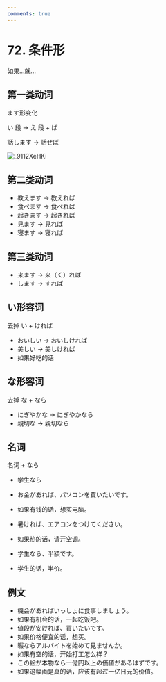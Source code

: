 ```yaml
---
comments: true
---
```


# 72. 条件形

如果...就...

## 第一类动词

ます形变化

い 段 -> え 段 + ば

話します -> 話せば

![_9112XeHKi](https://pic.einverne.info/images/_9112XeHKi.png)

## 第二类动词

- 教えます -> 教えれば
- 食べます -> 食べれば
- 起きます -> 起きれば
- 見ます -> 見れば
- 寝ます -> 寝れば

## 第三类动词

- 来ます -> 来（く）れば
- します -> すれば

## い形容词

去掉 い + ければ

- おいしい -> おいしければ
- 美しい -> 美しければ
- 如果好吃的话

## な形容词

去掉 な + なら

- にぎやかな -> にぎやかなら
- 親切な -> 親切なら

## 名词

名词 + なら

- 学生なら

- お金があれば、パソコンを買いたいです。
- 如果有钱的话，想买电脑。
- 暑ければ、エアコンをつけてください。
- 如果热的话，请开空调。
- 学生なら、半額です。
- 学生的话，半价。

## 例文

- 機会があればいっしょに食事しましょう。
- 如果有机会的话，一起吃饭吧。
- 値段が安ければ、買いたいです。
- 如果价格便宜的话，想买。
- 暇ならアルバイトを始めて見ませんか。
- 如果有空的话，开始打工怎么样？
- この絵が本物なら一億円以上の価値があるはずです。
- 如果这幅画是真的话，应该有超过一亿日元的价值。
